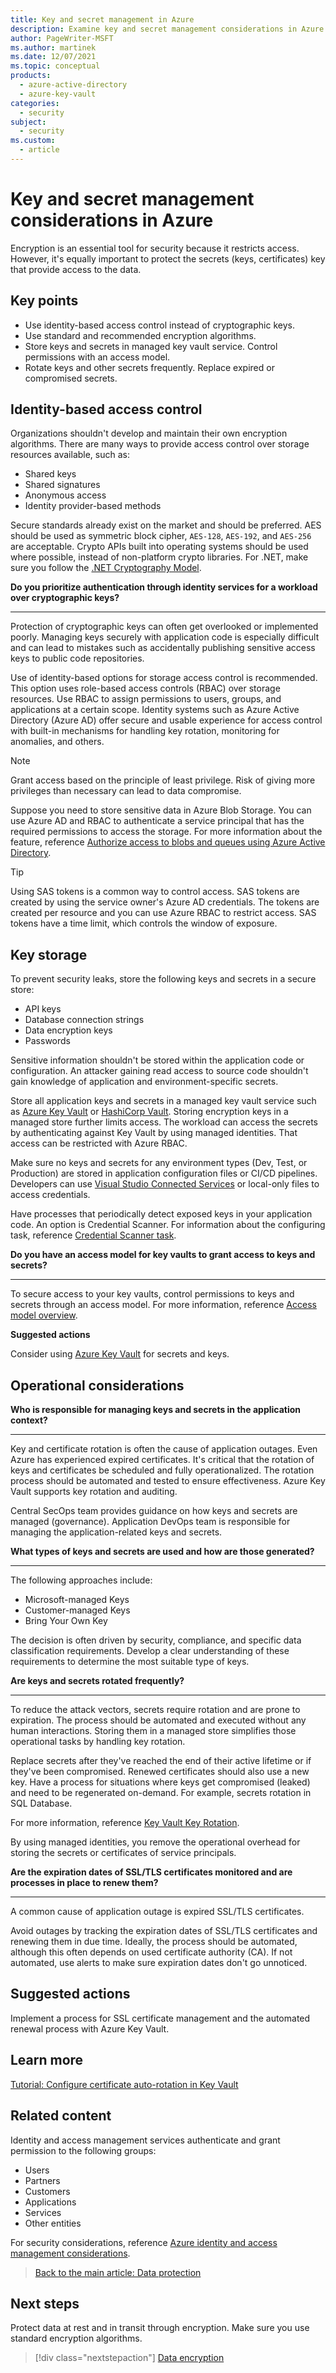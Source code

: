 ```yaml
---
title: Key and secret management in Azure
description: Examine key and secret management considerations in Azure. Protect keys by storing them in the managed key vault service.
author: PageWriter-MSFT
ms.author: martinek
ms.date: 12/07/2021
ms.topic: conceptual
products:
  - azure-active-directory
  - azure-key-vault
categories:
  - security
subject:
  - security
ms.custom:
  - article
---
```


# Key and secret management considerations in Azure

Encryption is an essential tool for security because it restricts access. However, it's equally important to protect the secrets (keys, certificates) key that provide access to the data.

## Key points
- Use identity-based access control instead of cryptographic keys.
- Use standard and recommended encryption algorithms.
- Store keys and secrets in managed key vault service. Control permissions with an access model.
- Rotate keys and other secrets frequently. Replace expired or compromised secrets.

## Identity-based access control

Organizations shouldn't develop and maintain their own encryption algorithms. There are many ways to provide access control over storage resources available, such as:

- Shared keys
- Shared signatures
- Anonymous access
- Identity provider-based methods

Secure standards already exist on the market and should be preferred. AES should be used as symmetric block cipher, `AES-128`, `AES-192`, and `AES-256` are acceptable. Crypto APIs built into operating systems should be used where possible, instead of non-platform crypto libraries. For .NET, make sure you follow the [.NET Cryptography Model](/dotnet/standard/security/cryptography-model#choosing-an-algorithm).

**Do you prioritize authentication through identity services for a workload over cryptographic keys?**
***
Protection of cryptographic keys can often get overlooked or implemented poorly. Managing keys securely with application code is especially difficult and can lead to mistakes such as accidentally publishing sensitive access keys to public code repositories.

Use of identity-based options for storage access control is recommended. This option uses role-based access controls (RBAC) over storage resources. Use RBAC to assign permissions to users, groups, and applications at a certain scope. Identity systems such as Azure Active Directory (Azure AD) offer secure and usable experience for access control with built-in mechanisms for handling key rotation, monitoring for anomalies, and others.

> [!NOTE]
> Grant access based on the principle of least privilege. Risk of giving more privileges than necessary can lead to data compromise.

Suppose you need to store sensitive data in Azure Blob Storage. You can use Azure AD and RBAC to authenticate a service principal that has the required permissions to access the storage. For more information about the feature, reference [Authorize access to blobs and queues using Azure Active Directory](/azure/storage/common/storage-auth-aad).

> [!TIP]
> Using SAS tokens is a common way to control access. SAS tokens are created by using the service owner's Azure AD credentials. The tokens are created per resource and you can use Azure RBAC to restrict access. SAS tokens have a time limit, which controls the window of exposure.

## Key storage

To prevent security leaks, store the following keys and secrets in a secure store:

- API keys
- Database connection strings
- Data encryption keys
- Passwords

Sensitive information shouldn't be stored within the application code or configuration. An attacker gaining read access to source code shouldn't gain knowledge of application and environment-specific secrets.

Store all application keys and secrets in a managed key vault service such as [Azure Key Vault](/azure/key-vault/general/overview) or [HashiCorp Vault](https://www.vaultproject.io/). Storing encryption keys in a managed store further limits access. The workload can access the secrets by authenticating against Key Vault by using managed identities. That access can be restricted with Azure RBAC.

Make sure no keys and secrets for any environment types (Dev, Test, or Production) are stored in application configuration files or CI/CD pipelines. Developers can use [Visual Studio Connected Services](/azure/key-vault/general/vs-key-vault-add-connected-service) or local-only files to access credentials.

Have processes that periodically detect exposed keys in your application code. An option is Credential Scanner. For information about the configuring task, reference [Credential Scanner task](/azure/security/develop/security-code-analysis-customize#credential-scanner-task).

**Do you have an access model for key vaults to grant access to keys and secrets?**
***
To secure access to your key vaults, control permissions to keys and secrets through an access model. For more information, reference [Access model overview](/azure/key-vault/general/secure-your-key-vault#access-model-overview).

**Suggested actions**

Consider using [Azure Key Vault](/azure/key-vault/general/overview) for secrets and keys.

## Operational considerations

**Who is responsible for managing keys and secrets in the application context?**
***

Key and certificate rotation is often the cause of application outages. Even Azure has experienced expired certificates. It's critical that the rotation of keys and certificates be scheduled and fully operationalized. The rotation process should be automated and tested to ensure effectiveness. Azure Key Vault supports key rotation and auditing.

Central SecOps team provides guidance on how keys and secrets are managed (governance). Application DevOps team is responsible for managing the application-related keys and secrets.

**What types of keys and secrets are used and how are those generated?**
***

The following approaches include:

- Microsoft-managed Keys
- Customer-managed Keys
- Bring Your Own Key

The decision is often driven by security, compliance, and specific data classification requirements. Develop a clear understanding of these requirements to determine the most suitable type of keys.

**Are keys and secrets rotated frequently?**
***

To reduce the attack vectors, secrets require rotation and are prone to expiration. The process should be automated and executed without any human interactions. Storing them in a managed store simplifies those operational tasks by handling key rotation.

Replace secrets after they've reached the end of their active lifetime or if they've been compromised. Renewed certificates should also use a new key. Have a process for situations where keys get compromised (leaked) and need to be regenerated on-demand. For example, secrets rotation in SQL Database.

For more information, reference [Key Vault Key Rotation](/azure/key-vault/secrets/tutorial-rotation-dual).

By using managed identities, you remove the operational overhead for storing the secrets or certificates of service principals.

**Are the expiration dates of SSL/TLS certificates monitored and are processes in place to renew them?**
***

A common cause of application outage is expired SSL/TLS certificates.

Avoid outages by tracking the expiration dates of SSL/TLS certificates and renewing them in due time. Ideally, the process should be automated, although this often depends on used certificate authority (CA). If not automated, use alerts to make sure expiration dates don't go unnoticed.

## Suggested actions

Implement a process for SSL certificate management and the automated renewal process with Azure Key Vault.

## Learn more

[Tutorial: Configure certificate auto-rotation in Key Vault](/azure/key-vault/certificates/tutorial-rotate-certificates)

## Related content

Identity and access management services authenticate and grant permission to the following groups:

- Users
- Partners
- Customers
- Applications
- Services
- Other entities

For security considerations, reference [Azure identity and access management considerations](design-identity.md).

> [Back to the main article: Data protection](design-storage.md)

## Next steps

Protect data at rest and in transit through encryption. Make sure you use standard encryption algorithms.

> [!div class="nextstepaction"]
> [Data encryption ](design-storage-encryption.md)
